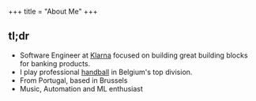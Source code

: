 +++
title = "About Me"
+++

## tl;dr
- Software Engineer at [Klarna](https://klarna.com) focused on building great building blocks for banking products. 
- I play professional [handball](https://www.zerozero.pt/news.php?id=276863) in Belgium's top division.
- From Portugal, based in Brussels 
- Music, Automation and ML enthusiast


